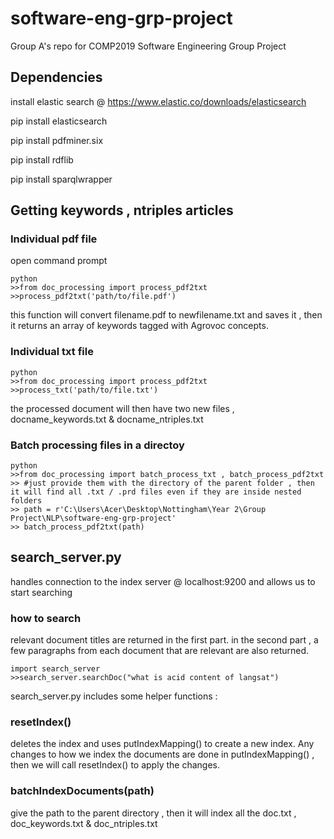 # software-eng-grp-project
Group A's repo for COMP2019 Software Engineering Group Project 

## Dependencies
install elastic search @ https://www.elastic.co/downloads/elasticsearch

pip install elasticsearch

pip install pdfminer.six

pip install rdflib

pip install sparqlwrapper

## Getting keywords , ntriples articles
### Individual pdf file
open command prompt
```
python
>>from doc_processing import process_pdf2txt
>>process_pdf2txt('path/to/file.pdf')
```
this function will convert filename.pdf to newfilename.txt and saves it , 
then it returns an array of keywords tagged with Agrovoc concepts.

### Individual txt file
```
python
>>from doc_processing import process_pdf2txt
>>process_txt('path/to/file.txt')

```

the processed document will then have two new files , docname_keywords.txt & docname_ntriples.txt

### Batch processing files in a directoy
```
python
>>from doc_processing import batch_process_txt , batch_process_pdf2txt
>> #just provide them with the directory of the parent folder , then it will find all .txt / .prd files even if they are inside nested              folders 
>> path = r'C:\Users\Acer\Desktop\Nottingham\Year 2\Group Project\NLP\software-eng-grp-project'
>> batch_process_pdf2txt(path)
```

## search_server.py
handles connection to the index server @ localhost:9200 and allows us to start searching

### how to search
relevant document  titles are returned in the first part.
in the second part , a few paragraphs from each document that are relevant are also returned.
```
import search_server
>>search_server.searchDoc("what is acid content of langsat")
```

search_server.py includes some helper functions :

### resetIndex()
deletes the index and uses putIndexMapping() to create a new index. Any changes to how we index the documents are done in putIndexMapping() , then we will call resetIndex() to apply the changes.

### batchIndexDocuments(path)
give the path to the parent directory , then it will index all the doc.txt , doc_keywords.txt & doc_ntriples.txt 



